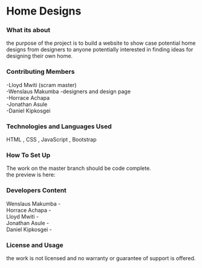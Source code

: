 # Home Designs

### What its about
the purpose of the project is to build a website to show case potential home designs from designers to anyone potentially interested in finding ideas for designing their own home.

### Contributing Members
 -Lloyd Mwiti (scram master) \
 -Wenslaus Makumba -designers and design page  \
 -Horrace Achapa  \
 -Jonathan Asule  \
 -Daniel Kipkosgei  

### Technologies and Languages Used 
HTML , CSS , JavaScript , Bootstrap

### How To Set Up
The work on the master branch should be code complete.  \
the preview is here: 

### Developers Content
 Wenslaus Makumba  -  \
 Horrace Achapa    -  \
 Lloyd Mwiti       -  \
 Jonathan Asule    -  \
 Daniel Kipkosgei  -  

### License and Usage
the work is not licensed and no warranty or guarantee of support is offered. 